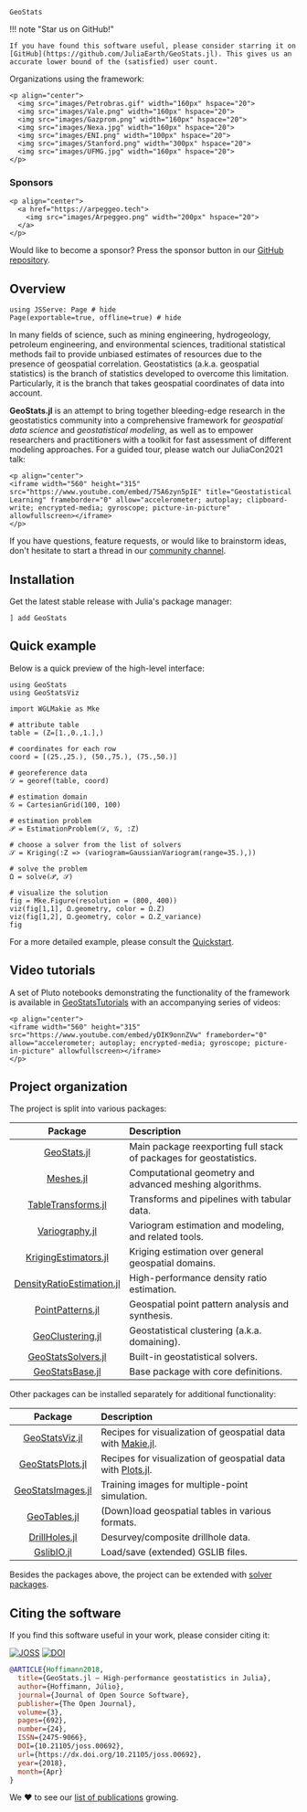 ```@docs
GeoStats
```

!!! note "Star us on GitHub!"

    If you have found this software useful, please consider starring it on
    [GitHub](https://github.com/JuliaEarth/GeoStats.jl). This gives us an
    accurate lower bound of the (satisfied) user count.

Organizations using the framework:

```@raw html
<p align="center">
  <img src="images/Petrobras.gif" width="160px" hspace="20">
  <img src="images/Vale.png" width="160px" hspace="20">
  <img src="images/Gazprom.png" width="160px" hspace="20">
  <img src="images/Nexa.jpg" width="160px" hspace="20">
  <img src="images/ENI.png" width="100px" hspace="20">
  <img src="images/Stanford.png" width="300px" hspace="20">
  <img src="images/UFMG.jpg" width="160px" hspace="20">
</p>
```

### Sponsors

```@raw html
<p align="center">
  <a href="https://arpeggeo.tech">
    <img src="images/Arpeggeo.png" width="200px" hspace="20">
  </a>
</p>
```

Would like to become a sponsor? Press the sponsor button in our
[GitHub repository](https://github.com/JuliaEarth/GeoStats.jl).

## Overview

```@example overview
using JSServe: Page # hide
Page(exportable=true, offline=true) # hide
```

In many fields of science, such as mining engineering, hydrogeology, petroleum
engineering, and environmental sciences, traditional statistical methods fail
to provide unbiased estimates of resources due to the presence of geospatial
correlation. Geostatistics (a.k.a. geospatial statistics) is the branch of
statistics developed to overcome this limitation. Particularly, it is the
branch that takes geospatial coordinates of data into account.

**GeoStats.jl** is an attempt to bring together bleeding-edge research in the
geostatistics community into a comprehensive framework for *geospatial data
science* and *geostatistical modeling*, as well as to empower researchers and
practitioners with a toolkit for fast assessment of different modeling approaches.
For a guided tour, please watch our JuliaCon2021 talk:

```@raw html
<p align="center">
<iframe width="560" height="315" src="https://www.youtube.com/embed/75A6zyn5pIE" title="Geostatistical Learning" frameborder="0" allow="accelerometer; autoplay; clipboard-write; encrypted-media; gyroscope; picture-in-picture" allowfullscreen></iframe>
</p>
```

If you have questions, feature requests, or would like to brainstorm ideas, don't
hesitate to start a thread in our [community channel](about/community.md).

## Installation

Get the latest stable release with Julia's package manager:

```
] add GeoStats
```

## Quick example

Below is a quick preview of the high-level interface:

```@example overview
using GeoStats
using GeoStatsViz

import WGLMakie as Mke

# attribute table
table = (Z=[1.,0.,1.],)

# coordinates for each row
coord = [(25.,25.), (50.,75.), (75.,50.)]

# georeference data
𝒟 = georef(table, coord)

# estimation domain
𝒢 = CartesianGrid(100, 100)

# estimation problem
𝒫 = EstimationProblem(𝒟, 𝒢, :Z)

# choose a solver from the list of solvers
𝒮 = Kriging(:Z => (variogram=GaussianVariogram(range=35.),))

# solve the problem
Ω = solve(𝒫, 𝒮)

# visualize the solution
fig = Mke.Figure(resolution = (800, 400))
viz(fig[1,1], Ω.geometry, color = Ω.Z)
viz(fig[1,2], Ω.geometry, color = Ω.Z_variance)
fig
```

For a more detailed example, please consult the [Quickstart](quickstart.md).

## Video tutorials

A set of Pluto notebooks demonstrating the functionality of the framework
is available in [GeoStatsTutorials](https://github.com/JuliaEarth/GeoStatsTutorials)
with an accompanying series of videos:

```@raw html
<p align="center">
<iframe width="560" height="315" src="https://www.youtube.com/embed/yDIK9onnZVw" frameborder="0" allow="accelerometer; autoplay; encrypted-media; gyroscope; picture-in-picture" allowfullscreen></iframe>
</p>
```

## Project organization

The project is split into various packages:

| Package | Description |
|:-------:|:------------|
| [GeoStats.jl](https://github.com/JuliaEarth/GeoStats.jl) | Main package reexporting full stack of packages for geostatistics. |
| [Meshes.jl](https://github.com/JuliaGeometry/Meshes.jl) | Computational geometry and advanced meshing algorithms. |
| [TableTransforms.jl](https://github.com/JuliaML/TableTransforms.jl) | Transforms and pipelines with tabular data. |
| [Variography.jl](https://github.com/JuliaEarth/Variography.jl) | Variogram estimation and modeling, and related tools. |
| [KrigingEstimators.jl](https://github.com/JuliaEarth/KrigingEstimators.jl) | Kriging estimation over general geospatial domains. |
| [DensityRatioEstimation.jl](https://github.com/JuliaML/DensityRatioEstimation.jl) | High-performance density ratio estimation. |
| [PointPatterns.jl](https://github.com/JuliaEarth/PointPatterns.jl) | Geospatial point pattern analysis and synthesis. |
| [GeoClustering.jl](https://github.com/JuliaEarth/GeoClustering.jl) | Geostatistical clustering (a.k.a. domaining). |
| [GeoStatsSolvers.jl](https://github.com/JuliaEarth/GeoStatsSolvers.jl) | Built-in geostatistical solvers. |
| [GeoStatsBase.jl](https://github.com/JuliaEarth/GeoStatsBase.jl) | Base package with core definitions. |

Other packages can be installed separately for additional functionality:

| Package | Description |
|:-------:|:------------|
| [GeoStatsViz.jl](https://github.com/JuliaEarth/GeoStatsViz.jl) | Recipes for visualization of geospatial data with [Makie.jl](https://docs.makie.org/stable). |
| [GeoStatsPlots.jl](https://github.com/JuliaEarth/GeoStatsPlots.jl) | Recipes for visualization of geospatial data with [Plots.jl](https://docs.juliaplots.org/stable). |
| [GeoStatsImages.jl](https://github.com/JuliaEarth/GeoStatsImages.jl) | Training images for multiple-point simulation. |
| [GeoTables.jl](https://github.com/JuliaEarth/GeoTables.jl) | (Down)load geospatial tables in various formats. |
| [DrillHoles.jl](https://github.com/JuliaEarth/DrillHoles.jl) | Desurvey/composite drillhole data. |
| [GslibIO.jl](https://github.com/JuliaEarth/GslibIO.jl) | Load/save (extended) GSLIB files. |

Besides the packages above, the project can be extended with [solver packages](solvers/overview.md).

## Citing the software

If you find this software useful in your work, please consider citing it: 

[![JOSS](https://img.shields.io/badge/JOSS-10.21105%2Fjoss.00692-brightgreen?style=flat-square)](https://doi.org/10.21105/joss.00692)
[![DOI](https://img.shields.io/badge/DOI-10.5281%2Fzenodo.3875233-blue?style=flat-square)](https://zenodo.org/badge/latestdoi/33827844)

```bibtex
@ARTICLE{Hoffimann2018,
  title={GeoStats.jl – High-performance geostatistics in Julia},
  author={Hoffimann, Júlio},
  journal={Journal of Open Source Software},
  publisher={The Open Journal},
  volume={3},
  pages={692},
  number={24},
  ISSN={2475-9066},
  DOI={10.21105/joss.00692},
  url={https://dx.doi.org/10.21105/joss.00692},
  year={2018},
  month={Apr}
}
```

We ❤ to see our [list of publications](resources/publications.md) growing.

